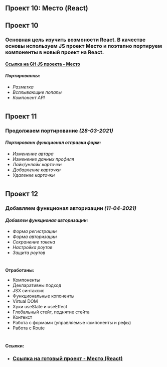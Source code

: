 ## Проект 10: Место (React)

## Проект 10
### Основная цель изучить возмоности React. В качестве основы используем JS проект Место и поэтапно портируем компоненты в новый проект на React.

#### [Ссылка на GH JS проекта - __Место__](https://github.com/DiVoropay/mesto)

#### __*Портированны:*__
* *Разметка*
* *Всплывающие попапы*
* *Компонент API*
#
## Проект 11
### Продолжаем портирование *(28-03-2021)*

#### __*Портированн функционал отправки форм:*__
* *Изменение автара*
* *Изменение данных профиля*
* *Лайк/унлайк карточки*
* *Добавление карточки*
* *Удаление карточки*
#
## Проект 12
### Добавляем функционал авторизации *(11-04-2021)*

#### __*Добавлен функционал авторизации:*__
* *Форма регистрации*
* *Форма авторизации*
* *Сохранение токена*
* *Настройка роутов*
* *Защита роутов*

#
**Отработаны:**

* Компоненты
* Декларативны подход
* JSX синтаксис
* Функциональные копоненты
* Virtual DOM
* Хуки useState и useEffect
* Глобальный стейт, поднятие стейта
* Контекст
* Работа с формами (управляемые компоненты и рефы)
* Работа с Route

#
**Ссылки:**

- ### [Ссылка на готовый проект - __Место (React)__](https://divoropay.github.io/react-mesto-auth/index.html)

